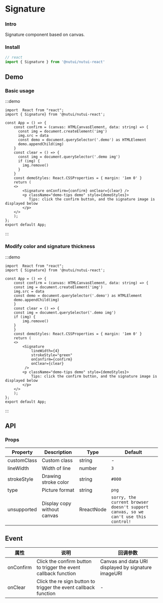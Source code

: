 # Signature 

### Intro

Signature component based on canvas.

### Install

```javascript
// react
import { Signature } from '@nutui/nutui-react'
```

## Demo

### Basic usage

:::demo

```tsx
import  React from "react";
import { Signature} from '@nutui/nutui-react';

const App = () => {
    const confirm = (canvas: HTMLCanvasElement, data: string) => {
      const img = document.createElement('img')
      img.src = data
      const demo = document.querySelector('.demo') as HTMLElement
      demo.appendChild(img)
    }
    const clear = () => {
      const img = document.querySelector('.demo img')
      if (img) {
        img.remove()
      }
    }
    const demoStyles: React.CSSProperties = { margin: '1em 0' }
    return (
    <>
        <Signature onConfirm={confirm} onClear={clear} />
        <p className="demo-tips demo" style={demoStyles}>
           Tips: click the confirm button, and the signature image is displayed below
        </p>
    </>
    );
};
export default App;
```

:::

### Modify color and signature thickness

:::demo

```tsx
import  React from "react";
import { Signature} from '@nutui/nutui-react';

const App = () => {
    const confirm = (canvas: HTMLCanvasElement, data: string) => {
    const img = document.createElement('img')
    img.src = data
    const demo = document.querySelector('.demo') as HTMLElement
    demo.appendChild(img)
    }
    const clear = () => {
    const img = document.querySelector('.demo img')
    if (img) {
        img.remove()
    }
    }
    const demoStyles: React.CSSProperties = { margin: '1em 0' }
    return (
    <>
        <Signature
            lineWidth={4}
            strokeStyle="green"
            onConfirm={confirm}
            onClear={clear}
         />
        <p className="demo-tips demo" style={demoStyles}>
            Tips: click the confirm button, and the signature image is displayed below
        </p>
    </>
    );
};
export default App;
```

:::

## API

### Props

| Property | Description                           | Type   | Default                                              |
| -------------- | ------------------------------ | ------ | --------------------------------------------------- |
| customClass   |  Custom class                 | string | -                                                   |
| lineWidth     | Width of line                    | number | `3`                                                   |
| strokeStyle   | Drawing stroke color                   | string | `#000`                                              |
| type           | Picture format                       | string | `png`                                               |
| unsupported |  Display copy without canvas | RreactNode | `sorry, the current browser doesn't support canvas, so we can't use this control! ` |

## Event

| 属性 | 说明                         | 回调参数                         |
| ------- | ---------------------------- | -------------------------------- |
| onConfirm | Click the confirm button to trigger the event callback function | Canvas and data URI displayed by signature imageURI |
| onClear   | Click the re sign button to trigger the event callback function | -                               |

